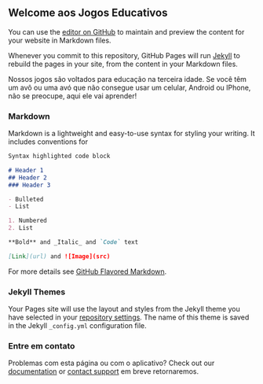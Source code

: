 ## Welcome aos Jogos Educativos

You can use the [editor on GitHub](https://github.com/demerivas/games/edit/master/index.md) to maintain and preview the content for your website in Markdown files.

Whenever you commit to this repository, GitHub Pages will run [Jekyll](https://jekyllrb.com/) to rebuild the pages in your site, from the content in your Markdown files.

Nossos jogos são voltados para educação na terceira idade. Se você têm um avô ou uma avó que não consegue usar um celular, Android ou IPhone, não se preocupe, aqui ele vai aprender!

### Markdown

Markdown is a lightweight and easy-to-use syntax for styling your writing. It includes conventions for

```markdown
Syntax highlighted code block

# Header 1
## Header 2
### Header 3

- Bulleted
- List

1. Numbered
2. List

**Bold** and _Italic_ and `Code` text

[Link](url) and ![Image](src)
```

For more details see [GitHub Flavored Markdown](https://guides.github.com/features/mastering-markdown/).

### Jekyll Themes

Your Pages site will use the layout and styles from the Jekyll theme you have selected in your [repository settings](https://github.com/demerivas/games/settings). The name of this theme is saved in the Jekyll `_config.yml` configuration file.

### Entre em contato

Problemas com esta página ou com o aplicativo? Check out our [documentation](https://help.github.com/categories/github-pages-basics/) or [contact support](https://github.com/contact) em breve retornaremos. 
